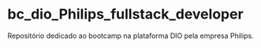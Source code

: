 # bc_dio_Philips_fullstack_developer
Repositório dedicado ao bootcamp na plataforma DIO pela empresa Philips.
